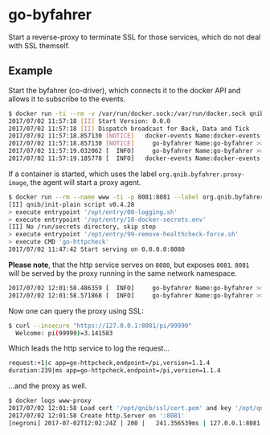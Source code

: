 # go-byfahrer
Start a reverse-proxy to terminate SSL for those services, which do not deal with SSL themself.


## Example

Start the byfahrer (co-driver), which connects it to the docker API and allows it to subscribe to the events.

```bash
$ docker run -ti --rm -v /var/run/docker.sock:/var/run/docker.sock qnib/byfahrer
2017/07/02 11:57:18 [II] Start Version: 0.0.0
2017/07/02 11:57:18 [II] Dispatch broadcast for Back, Data and Tick
2017/07/02 11:57:18.857130 [NOTICE]   docker-events Name:docker-events >> Start docker-events collector v0.2.4
2017/07/02 11:57:18.857130 [NOTICE]     go-byfahrer Name:go-byfahrer >> Start plugin v0.0.0
2017/07/02 11:57:19.032062 [  INFO]     go-byfahrer Name:go-byfahrer >> Connected to 'moby' / v'17.06.0-ce-rc5'
2017/07/02 11:57:19.185778 [  INFO]   docker-events Name:docker-events >> Connected to 'moby' / v'17.06.0-ce-rc5'
```

If a container is started, which uses the label `org.qnib.byfahrer.proxy-image`, the agent will start a proxy agent.

```bash
$ docker run --rm --name www -ti -p 8081:8081 --label org.qnib.byfahrer.proxy-image=qnib/gosslterm qnib/plain-httpcheck
[II] qnib/init-plain script v0.4.28
> execute entrypoint '/opt/entry/00-logging.sh'
> execute entrypoint '/opt/entry/10-docker-secrets.env'
[II] No /run/secrets directory, skip step
> execute entrypoint '/opt/entry/99-remove-healthcheck-force.sh'
> execute CMD 'go-httpcheck'
2017/07/02 11:47:42 Start serving on 0.0.0.0:8080
```

**Please note**, that the http service serves on `8080`, but exposes `8081`. `8081` will be served by the proxy running in the same network namespace.

```bash
2017/07/02 12:01:58.486359 [  INFO]     go-byfahrer Name:go-byfahrer >> Use org.qnib.byfahrer.proxy-image=qnib/gosslterm to start proxy
2017/07/02 12:01:58.571868 [  INFO]     go-byfahrer Name:go-byfahrer >> Create proxy container 'www-proxy' for 'www'
```

Now one can query the proxy using SSL:

```bash
$ curl --insecure "https://127.0.0.1:8081/pi/99999" 
  Welcome: pi(99999)=3.141583
```

Which leads the http service to log the request...

```bash
request:+1|c app=go-httpcheck,endpoint=/pi,version=1.1.4
duration:239|ms app=go-httpcheck,endpoint=/pi,version=1.1.4
```

...and the proxy as well.

```bash
$ docker logs www-proxy                                                                                                                                                                             git:(master|…
2017/07/02 12:01:58 Load cert '/opt/qnib/ssl/cert.pem' and key '/opt/qnib/ssl/key.pem'
2017/07/02 12:01:58 Create http.Server on ':8081'
[negroni] 2017-07-02T12:02:24Z | 200 | 	 241.356539ms | 127.0.0.1:8081 | GET /pi/99999
```